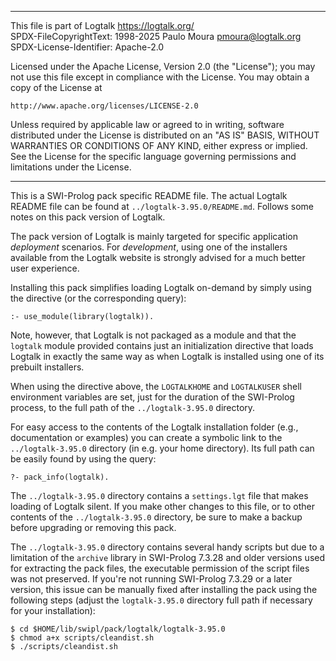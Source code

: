 ________________________________________________________________________

This file is part of Logtalk <https://logtalk.org/>  
SPDX-FileCopyrightText: 1998-2025 Paulo Moura <pmoura@logtalk.org>  
SPDX-License-Identifier: Apache-2.0

Licensed under the Apache License, Version 2.0 (the "License");
you may not use this file except in compliance with the License.
You may obtain a copy of the License at

    http://www.apache.org/licenses/LICENSE-2.0

Unless required by applicable law or agreed to in writing, software
distributed under the License is distributed on an "AS IS" BASIS,
WITHOUT WARRANTIES OR CONDITIONS OF ANY KIND, either express or implied.
See the License for the specific language governing permissions and
limitations under the License.
________________________________________________________________________


This is a SWI-Prolog pack specific README file. The actual Logtalk
README file can be found at `../logtalk-3.95.0/README.md`. Follows
some notes on this pack version of Logtalk.

The pack version of Logtalk is mainly targeted for specific application
*deployment* scenarios. For *development*, using one of the installers
available from the Logtalk website is strongly advised for a much better
user experience.

Installing this pack simplifies loading Logtalk on-demand by simply
using the directive (or the corresponding query):

	:- use_module(library(logtalk)).

Note, however, that Logtalk is not packaged as a module and that the
`logtalk` module provided contains just an initialization directive
that loads Logtalk in exactly the same way as when Logtalk is installed
using one of its prebuilt installers.

When using the directive above, the `LOGTALKHOME` and `LOGTALKUSER`
shell environment variables are set, just for the duration of the
SWI-Prolog process, to the full path of the `../logtalk-3.95.0`
directory.

For easy access to the contents of the Logtalk installation folder
(e.g., documentation or examples) you can create a symbolic link to the
`../logtalk-3.95.0` directory (in e.g. your home directory). Its full
path can be easily found by using the query:

	?- pack_info(logtalk).

The `../logtalk-3.95.0` directory contains a `settings.lgt` file that
makes loading of Logtalk silent. If you make other changes to this file,
or to other contents of the `../logtalk-3.95.0` directory, be sure to
make a backup before upgrading or removing this pack.

The `../logtalk-3.95.0` directory contains several handy scripts but due
to a limitation of the `archive` library in SWI-Prolog 7.3.28 and older
versions used for extracting the pack files, the executable permission
of the script files was not preserved. If you're not running SWI-Prolog
7.3.29 or a later version, this issue can be manually fixed after installing
the pack using the following steps (adjust the `logtalk-3.95.0` directory
full path if necessary for your installation):

	$ cd $HOME/lib/swipl/pack/logtalk/logtalk-3.95.0
	$ chmod a+x scripts/cleandist.sh
	$ ./scripts/cleandist.sh
